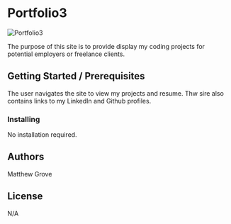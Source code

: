 # Portfolio3

![Portfolio3](Images/portfolioPic.JPG)

The purpose of this site is to provide display my coding projects for potential employers or freelance clients.

## Getting Started / Prerequisites

The user navigates the site to view my projects and resume. Thw sire also contains links to my LinkedIn and Github profiles.

### Installing

No installation required.

## Authors

Matthew Grove

## License

N/A